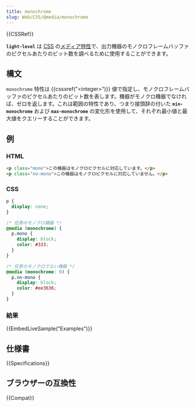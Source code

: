 ```yaml
---
title: monochrome
slug: Web/CSS/@media/monochrome
---
```


{{CSSRef}}

**`light-level`** は [CSS](/ja/docs/Web/CSS) の[メディア特性](/ja/docs/Web/CSS/@media#メディア特性)で、出力機器のモノクロフレームバッファのピクセルあたりのビット数を調べるために使用することができます。

## 構文

`monochrome` 特性は {{cssxref("&lt;integer&gt;")}} 値で指定し、モノクロフレームバッファのピクセルあたりのビット数を表します。機器がモノクロ機器でなければ、ゼロを返します。これは範囲の特性であり、つまり接頭辞の付いた **`min-monochrome`** および **`max-monochrome`** の変化形を使用して、それぞれ最小値と最大値をクエリーすることができます。

## 例

### HTML

```html
<p class="mono">この機器はモノクロピクセルに対応しています。</p>
<p class="no-mono">この機器はモノクロピクセルに対応していません。</p>
```

### CSS

```css
p {
  display: none;
}

/* 任意のモノクロ機器 */
@media (monochrome) {
  p.mono {
    display: block;
    color: #333;
  }
}

/* 任意のモノクロでない機器 */
@media (monochrome: 0) {
  p.no-mono {
    display: block;
    color: #ee3636;
  }
}
```

### 結果

{{EmbedLiveSample("Examples")}}

## 仕様書

{{Specifications}}

## ブラウザーの互換性

{{Compat}}
